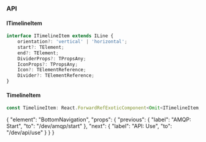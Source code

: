 

### API

#### ITimelineItem

```ts
interface ITimelineItem extends ILine {
    orientation?: 'vertical' | 'horizontal';
    start?: TElement;
    end?: TElement;
    DividerProps?: TPropsAny;
    IconProps?: TPropsAny;
    Icon?: TElementReference;
    Divider?: TElementReference;
}
```

#### TimelineItem

```ts
const TimelineItem: React.ForwardRefExoticComponent<Omit<ITimelineItem, "ref"> & React.RefAttributes<unknown>>;
```


{
  "element": "BottomNavigation",
  "props": {
    "previous": {
      "label": "AMQP: Start",
      "to": "/dev/amqp/start"
    },
    "next": {
      "label": "API: Use",
      "to": "/dev/api/use"
    }
  }
}